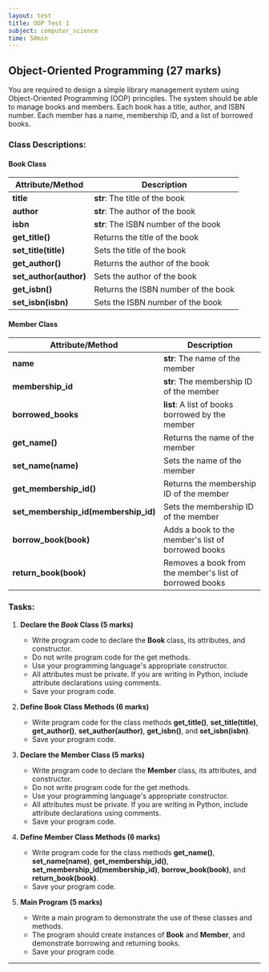 ```yaml
---
layout: test
title: OOP Test 1
subject: computer_science
time: 50min
---
```

## Object-Oriented Programming (27 marks)

You are required to design a simple library management system using Object-Oriented Programming (OOP) principles. The system should be able to manage books and members. Each book has a title, author, and ISBN number. Each member has a name, membership ID, and a list of borrowed books.

### Class Descriptions:

#### Book Class

| Attribute/Method | Description |
|------------------|-------------|
| **title**          | **str**: The title of the book |
| **author**         | **str**: The author of the book |
| **isbn**           | **str**: The ISBN number of the book |
| **get_title()**    | Returns the title of the book |
| **set_title(title)** | Sets the title of the book |
| **get_author()**   | Returns the author of the book |
| **set_author(author)** | Sets the author of the book |
| **get_isbn()**     | Returns the ISBN number of the book |
| **set_isbn(isbn)** | Sets the ISBN number of the book |

#### Member Class

| Attribute/Method | Description |
|------------------|-------------|
| **name**           | **str**: The name of the member |
| **membership_id**  | **str**: The membership ID of the member |
| **borrowed_books** | **list**: A list of books borrowed by the member |
| **get_name()**     | Returns the name of the member |
| **set_name(name)** | Sets the name of the member |
| **get_membership_id()** | Returns the membership ID of the member |
| **set_membership_id(membership_id)** | Sets the membership ID of the member |
| **borrow_book(book)** | Adds a book to the member's list of borrowed books |
| **return_book(book)** | Removes a book from the member's list of borrowed books |

### Tasks:

1. **Declare the *Book* Class (5 marks)**
   - Write program code to declare the **Book** class, its attributes, and constructor.
   - Do not write program code for the get methods.
   - Use your programming language's appropriate constructor.
   - All attributes must be private. If you are writing in Python, include attribute declarations using comments.
   - Save your program code.

2. **Define **Book** Class Methods (6 marks)**
   - Write program code for the class methods **get_title()**, **set_title(title)**, **get_author()**, **set_author(author)**, **get_isbn()**, and **set_isbn(isbn)**.
   - Save your program code.

3. **Declare the **Member** Class (5 marks)**
   - Write program code to declare the **Member** class, its attributes, and constructor.
   - Do not write program code for the get methods.
   - Use your programming language's appropriate constructor.
   - All attributes must be private. If you are writing in Python, include attribute declarations using comments.
   - Save your program code.

4. **Define **Member** Class Methods (6 marks)**
   - Write program code for the class methods **get_name()**, **set_name(name)**, **get_membership_id()**, **set_membership_id(membership_id)**, **borrow_book(book)**, and **return_book(book)**.
   - Save your program code.

5. **Main Program (5 marks)**
   - Write a main program to demonstrate the use of these classes and methods.
   - The program should create instances of **Book** and **Member**, and demonstrate borrowing and returning books.
   - Save your program code.

---
